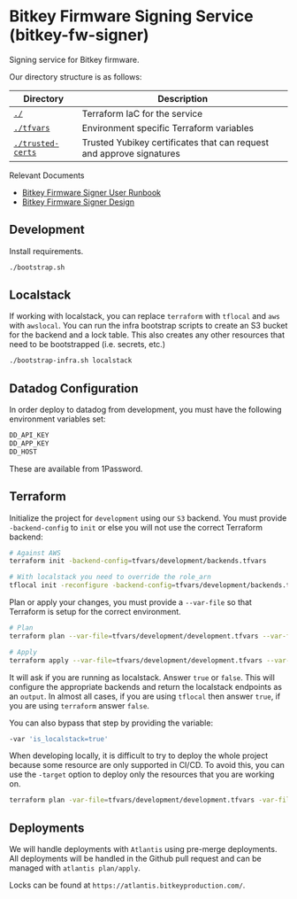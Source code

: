 # Bitkey Firmware Signing Service (bitkey-fw-signer)

Signing service for Bitkey firmware.

Our directory structure is as follows:

| Directory                                      | Description                                                           |
| ---------------------------------------------- | --------------------------------------------------------------------- |
| [`./`]()                                    | Terraform IaC for the service                                         |
| [`./tfvars`](tfvars)                        | Environment specific Terraform variables                              |
| [`./trusted-certs`](trusted-certs)          | Trusted Yubikey certificates that can request and approve signatures  |

Relevant Documents

- [Bitkey Firmware Signer User Runbook](https://docs.google.com/document/d/1hx0LIq70ntN5Nd72EqLZIg3sJFzBW9fYAzJHw9dL14E/edit?usp=sharing)
- [Bitkey Firmware Signer Design](https://docs.google.com/document/d/1cMDJXnyhAb-rGXElNE2OaP2Mm5egOOalO62EQ-mKQ8c/edit?usp=sharing)

## Development

Install requirements.

```bash
./bootstrap.sh
```

## Localstack

If working with localstack, you can replace `terraform` with `tflocal` and `aws` with `awslocal`.
You can run the infra bootstrap scripts to create an S3 bucket for the backend and a lock table. This also creates
any other resources that need to be bootstrapped (i.e. secrets, etc.)

```bash
./bootstrap-infra.sh localstack
```

## Datadog Configuration

In order deploy to datadog from development, you must have the following environment variables set:

```bash
DD_API_KEY
DD_APP_KEY
DD_HOST
```

These are available from 1Password.

## Terraform

Initialize the project for `development` using our `S3` backend. You must provide `-backend-config` to `init` or else
you will not use the correct Terraform backend:

```bash
# Against AWS
terraform init -backend-config=tfvars/development/backends.tfvars

# With localstack you need to override the role_arn
tflocal init -reconfigure -backend-config=tfvars/development/backends.tfvars -backend-config="role_arn=arn:aws:iam::000000000000:root"
```

Plan or apply your changes, you must provide a `--var-file` so that Terraform is setup for the correct environment.

```bash
# Plan
terraform plan --var-file=tfvars/development/development.tfvars --var-file=tfvars/development/backends.tfvars

# Apply
terraform apply --var-file=tfvars/development/development.tfvars --var-file=tfvars/development/backends.tfvars
```

It will ask if you are running as localstack. Answer `true` or `false`. This will configure the appropriate backends
and return the localstack endpoints as an `output`. In almost all cases, if you are using `tflocal`
then answer `true`, if you are using `terraform` answer `false`.

You can also bypass that step by providing the variable:

```bash
-var 'is_localstack=true'
```

When developing locally, it is difficult to try to deploy the whole project because some resource are only supported in CI/CD.
To avoid this, you can use the `-target` option to deploy only the resources that you are working on.

```bash
terraform plan -var-file=tfvars/development/development.tfvars -var-file=tfvars/development/backends.tfvars -var 'is_localstack=false' -target=aws_s3_object.certs
```

## Deployments

We will handle deployments with `Atlantis` using pre-merge deployments. All deployments will be handled in the
Github pull request and can be managed with `atlantis plan/apply`.

Locks can be found at `https://atlantis.bitkeyproduction.com/`.
